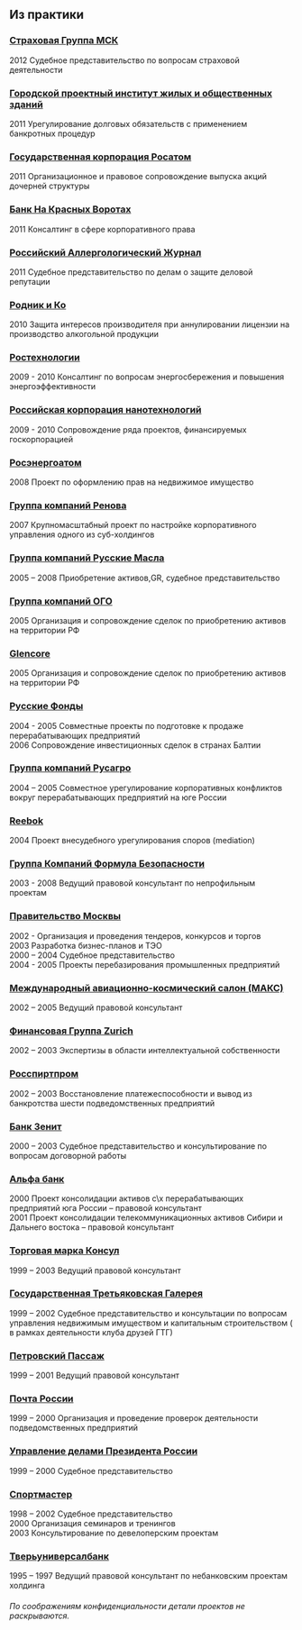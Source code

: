 ## Из практики

### [Страховая Группа МСК](http://sgmsk.ru/)
2012 Судебное представительство по вопросам страховой деятельности

### [Городской проектный институт жилых и общественных зданий](http://www.gorproject.ru/)
2011 Урегулирование долговых обязательств с применением банкротных процедур

### [Государственная корпорация Росатом](http://www.rosatom.ru/)
2011 Организационное и правовое сопровождение выпуска акций дочерней структуры

### [Банк На Красных Воротах](http://www.banki.ru/banks/memory/bank/?id=9463828)
2011 Консалтинг в сфере корпоративного права

### [Российский Аллергологический Журнал](http://rusalljournal.ru/)
2011 Судебное представительство по делам о защите деловой репутации

### [Родник и Ко](http://www.alcohole.ru/news/plans/8008/)
2010 Защита интересов производителя при аннулировании лицензии на производство алкогольной продукции

### [Ростехнологии](http://www.rostechnologii.ru/)
2009 - 2010  Консалтинг по вопросам энергосбережения и повышения энергоэффективности

### [Российская корпорация нанотехнологий](http://www.rusnano.com/)
2009 - 2010 Сопровождение ряда проектов, финансируемых госкорпорацией

### [Росэнергоатом](http://www.rosenergoatom.ru/)
2008 Проект по оформлению прав на недвижимое имущество

### [Группа компаний Ренова](http://www.renova.ru/)
2007 Крупномасштабный проект по настройке корпоративного управления одного из суб-холдингов

### [Группа компаний Русские Масла](http://kommersant.ru/doc/1753219)
2005 – 2008 Приобретение активов,GR, судебное представительство

### [Группа компаний ОГО](http://www.ogo.ru/)
2005 Организация и сопровождение сделок по приобретению активов на территории РФ

### [Glencore](http://www.glencore.com/)
2005 Организация и сопровождение сделок по приобретению активов на территории РФ

### [Русские Фонды](http://www.rusfund.ru/)
2004 - 2005 Совместные проекты по подготовке к продаже перерабатывающих предприятий<br>
2006 Сопровождение инвестиционных сделок в странах Балтии

### [Группа компаний Русагро](http://www.rusagrogroup.ru/)
2004 – 2005 Совместное урегулирование корпоративных конфликтов вокруг перерабатывающих предприятий на юге России

### [Reebok](http://www.reebok.com/)
2004 Проект внесудебного урегулирования споров (mediation)

### [Группа Компаний Формула Безопасности](http://www.fbgroup.ru/)
2003 - 2008 Ведущий правовой консультант по непрофильным проектам

### [Правительство Москвы](http://www.mos.ru/)
2002 - Организация и проведения тендеров, конкурсов и торгов<br>
2003 Разработка бизнес-планов и ТЭО<br>
2000 – 2004 Судебное представительство<br>
2004 - 2005 Проекты перебазирования промышленных предприятий

### [Международный авиационно-космический салон (МАКС)](http://www.aviasalon.com/)
2002 – 2005 Ведущий правовой консультант

### [Финансовая Группа Zurich](http://www.zurich.com/main/home/welcome.htm)
2002 – 2003 Экспертизы в области интеллектуальной собственности

### [Росспиртпром](http://www.rosspirtprom.ru/about/)
2002 – 2003 Восстановление платежеспособности и вывод из банкротства шести подведомственных предприятий

### [Банк Зенит](http://www.zenit.ru/)
2000 – 2003 Судебное представительство и консультирование по вопросам договорной работы

### [Альфа банк](http://www.alfabank.ru/)
2000 Проект консолидации активов с\х перерабатывающих предприятий юга России – правовой консультант<br>
2001 Проект консолидации телекоммуникационных активов Сибири и Дальнего востока – правовой консультант

### [Торговая марка Консул](http://www.consul.ru/)
1999 – 2003 Ведущий правовой консультант

### [Государственная Третьяковская Галерея](http://www.tretyakovgallery.ru/)
1999 – 2002 Судебное представительство и консультации по вопросам управления недвижимым имуществом и капитальным строительством ( в рамках деятельности клуба друзей ГТГ)

### [Петровский Пассаж](https://boscofamily.ru/shopping-centers/petrovskiy-passazh.html)
1999 – 2001 Ведущий правовой консультант

### [Почта России](http://www.russianpost.ru/)
1999 – 2000 Организация и проведение проверок деятельности подведомственных предприятий

### [Управление делами Президента России](http://www.udprf.ru/)
1999 – 2000 Судебное представительство

### [Спортмастер](http://www.sportmaster.ru/)
1998 – 2002 Судебное представительство<br>
2000 Организация семинаров и тренингов<br>
2003 Консультирование по девелоперским проектам

### [Тверьуниверсалбанк](https://ru.m.wikipedia.org/wiki/Тверьуниверсалбанк)
1995 – 1997 Ведущий правовой консультант по небанковским проектам холдинга

###### По соображениям конфиденциальности детали проектов не раскрываются.

